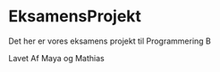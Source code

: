 # EksamensProjekt

Det her er vores eksamens projekt til Programmering B


Lavet Af Maya og Mathias
